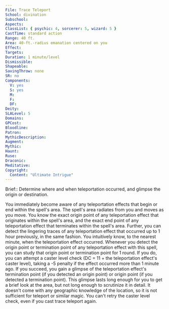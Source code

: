 ```yaml
---
File: Trace Teleport
School: divination
Subschool: 
Aspects: 
ClassList: { psychic: 4, sorcerer: 5, wizard: 5 }
CastTime: standard action
Range: 40 ft.
Area: 40-ft.-radius emanation centered on you
Effect: 
Targets: 
Duration: 1 minute/level
Dismissible: 
Shapeable: 
SavingThrow: none
SR: no
Components:
  V: yes
  S: yes
  M: 
  F: 
  DF: 
Deity: 
SLALevel: 5
Domains: 
GPCost: 
Bloodline: 
Patron: 
MythicDescription: 
Augment: 
Mythic: 
Haunt: 
Ruse: 
Draconic: 
Meditative: 
Copyright:
  Content: "Ultimate Intrigue"
---
```

Brief:: Determine where and when teleportation occurred, and glimpse the origin or destination.

You immediately become aware of any teleportation effects that begin or end within the spell's area. The spell's area radiates from you and moves as you move. You know the exact origin point of any teleportation effect that originates within the spell's area, and the exact end point of any teleportation effect that terminates within the spell's area. Further, you can detect the lingering traces of any teleportation effect that occurred up to 1 hour previously, in the same fashion. You intuitively know, to the nearest minute, when the teleportation effect occurred.  Whenever you detect the origin point or termination point of any teleportation effect with this spell, you can study that origin point or termination point for 1 round. If you do, you can attempt a caster level check (DC = 11 + the teleportation effect's caster level), taking a -5 penalty if the effect occurred more than 1 minute ago. If you succeed, you gain a glimpse of the teleportation effect's termination point (if you detected an origin point) or origin point (if you detected a termination point). This glimpse lasts long enough for you to get a brief look at the area, but not long enough to scrutinize it in detail. It doesn't come with any geographic knowledge of the location, so it is not sufficient for teleport or similar magic. You can't retry the caster level check, even if you cast trace teleport again.
